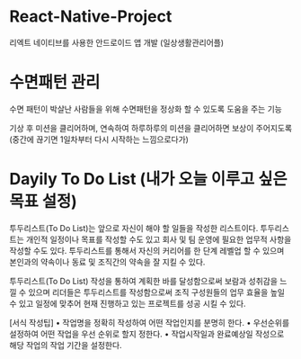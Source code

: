 # React-Native-Project

리엑트 네이티브를 사용한 안드로이드 앱 개발 (일상생활관리어플)





# 수면패턴 관리

수면 패턴이 박살난 사람들을 위해 수면패턴을 정상화 할 수 있도록 도움을 주는 기능

기상 후 미션을 클리어하며, 연속하여 하루하루의 미션을 클리어하면 보상이 주어지도록 (중간에 끊기면 1일차부터 다시 시작하는 느낌으로다가)



# Dayily To Do List (내가 오늘 이루고 싶은 목표 설정)

투두리스트(To Do List)는 앞으로 자신이 해야 할 일들을 작성한 리스트이다. 투두리스트는 개인적 일정이나 목표를 작성할 수도 있고 회사 및 팀 운영에 필요한 업무적 사항을 작성할 수도 있다. 투두리스트를 통해서 자신의 커리어를 한 단계 레벨업 할 수 있으며 본인과의 약속이나 동료 및 조직간의 약속을 잘 지킬 수 있다.

투두리스트(To Do List) 작성을 통하여 계획한 바를 달성함으로써 보람과 성취감을 느낄 수 있으며 리더들은 투두리스트를 작성함으로써 조직 구성원들의 업무 효율을 높일 수 있고 일정에 맞추어 현재 진행하고 있는 프로젝트를 성공 시킬 수 있다.

[서식 작성팁]
• 작업명을 정확히 작성하여 어떤 작업인지를 분명히 한다.
• 우선순위를 설정하여 어떤 작업을 우선 순위로 할지 정한다.
• 작업시작일과 완료예상일 작성으로 해당 작업의 작업 기간을 설정한다.
